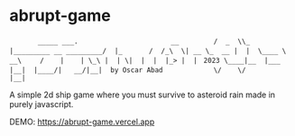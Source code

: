 # abrupt-game
``        _____ ___.                       __   ``
``       /  _  \\_ |_________ __ _________/  |_ ``
``      /  /_\  \| __ \_  __ |  |  \____ \   __\``
``     /    |    | \_\ |  | \|  |  |  |_> |  |  ``
``2023 \____|__  |___  |__|  |____/|   __/|__|  by Oscar Abad``
``             \/    \/            |__|         ``

A simple 2d ship game where you must survive to asteroid rain made in purely javascript.

DEMO: https://abrupt-game.vercel.app

